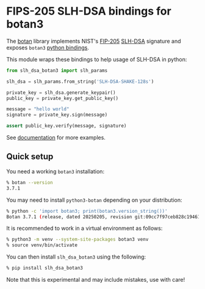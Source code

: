 
# FIPS-205 SLH-DSA bindings for botan3

The [botan](https://botan.randombit.net/) library
implements NIST's
[FIP-205](https://csrc.nist.gov/pubs/fips/205/final)
[SLH-DSA](https://botan.randombit.net/doxygen/group__sphincsplus__common.html)
signature and exposes `botan3`
[python bindings](https://botan.randombit.net/handbook/api_ref/python.html).

This module wraps these bindings to help usage of SLH-DSA in python:

```py
from slh_dsa_botan3 import slh_params

slh_dsa = slh_params.from_string('SLH-DSA-SHAKE-128s')

private_key = slh_dsa.generate_keypair()
public_key = private_key.get_public_key()

message = "hello world"
signature = private_key.sign(message)

assert public_key.verify(message, signature)
```

See [documentation](https://archive-rip.gitlab.io/slh_dsa_botan3/) for more
examples.

## Quick setup

You need a working `botan3` installation:

```sh
% botan --version
3.7.1
```

You may need to install `python3-botan` depending on your distribution:

```sh
% python -c 'import botan3; print(botan3.version_string())'
Botan 3.7.1 (release, dated 20250205, revision git:09cc7f97ceb828c19461b2a63f820d3226bb921b, distribution unspecified)
```

It is recommended to work in a virtual environment as follows:

```sh
% python3 -m venv --system-site-packages botan3 venv
% source venv/bin/activate
```

You can then install `slh_dsa_botan3` using the following:

```sh
% pip install slh_dsa_botan3
```

Note that this is experimental and may include mistakes, use with care!
